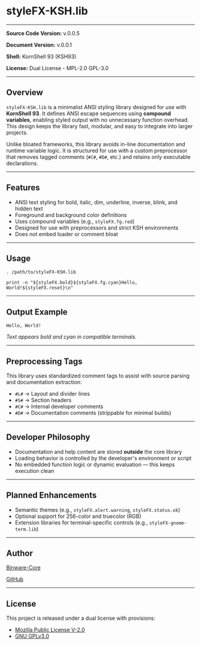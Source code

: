 # styleFX-KSH.lib

---

**Source Code Version:** v.0.0.5

**Document Version:** v.0.0.1

**Shell:** KornShell 93 (KSH93)

**License:** Dual License - MPL-2.0 GPL-3.0

---

## Overview

`styleFX-KSH.lib` is a minimalist ANSI styling library designed for use with **KornShell 93**. It defines ANSI escape sequences using **compound variables**, enabling styled output with no unnecessary function overhead. This design keeps the library fast, modular, and easy to integrate into larger projects.

Unlike bloated frameworks, this library avoids in-line documentation and runtime variable logic. It is structured for use with a custom preprocessor that removes tagged comments (`#C#`, `#D#`, etc.) and retains only executable declarations.

---

## Features

- ANSI text styling for bold, italic, dim, underline, inverse, blink, and hidden text
- Foreground and background color definitions
- Uses compound variables (e.g., `styleFX.fg.red`)
- Designed for use with preprocessors and strict KSH environments
- Does not embed loader or comment bloat

---

## Usage

```ksh
. /path/to/styleFX-KSH.lib

print -n "${styleFX.bold}${styleFX.fg.cyan}Hello, World!${styleFX.reset}\n"
```

---

## Output Example

```
Hello, World!
```
*Text appears bold and cyan in compatible terminals.*

---

## Preprocessing Tags

This library uses standardized comment tags to assist with source parsing and documentation extraction:

- `#L#` → Layout and divider lines
- `#S#` → Section headers
- `#C#` → Internal developer comments
- `#D#` → Documentation comments (strippable for minimal builds)

---

## Developer Philosophy

- Documentation and help content are stored **outside** the core library
- Loading behavior is controlled by the developer's environment or script
- No embedded function logic or dynamic evaluation — this keeps execution clean

---

## Planned Enhancements

- Semantic themes (e.g., `styleFX.alert.warning`, `styleFX.status.ok`)
- Optional support for 256-color and truecolor (RGB)
- Extension libraries for terminal-specific controls (e.g., `styleFX-gnome-term.lib`)

---

## Author

[Binware-Core](https://github.com/clindgren)

[GitHub](https://github.com/clindgren)

---

## License

This project is released under a dual license with provisions:

- [Mozilla Public License V-2.0](https://opensource.org/license/mpl-2-0)
- [GNU GPLv3.0](https://www.gnu.org/licenses/gpl-3.0.html)

